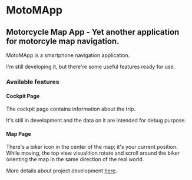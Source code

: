 # MotoMApp
## Motorcycle Map App - Yet another application for motorcyle map navigation.

MotoMApp is a smartphone navigation application.

I'm still developing it, but there're some useful features ready for use.

### Available features

#### Cockpit Page
The cockpit page contains information about the trip. 

It's still in development and the data on it are intended for debug purpose.

#### Map Page
There's a biker icon in the center of the map; it's your current position. While moving, the top view visualition rotate and scroll around the biker orienting the map in the same direction of the real world.

More details about project development [here](https://bitbucket.org/michelebonacina/motomapp/wiki/Home).
